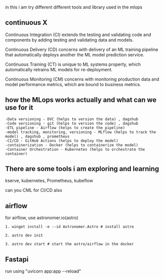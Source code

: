 in this i am try different different tools and library used in the mlops

## continuous X
Continuous Integration (CI) extends the testing and validating code and components by adding testing and validating data and models.

Continuous Delivery (CD) concerns with delivery of an ML training pipeline that automatically deploys another the ML model prediction service.

Continuous Training (CT) is unique to ML systems property, which automatically retrains ML models for re-deployment.

Continuous Monitoring (CM) concerns with monitoring production data and model performance metrics, which are bound to business metrics.

## how the MLops works actually and what can we use for it
    -Data versioning - DVC (helps to version the data) , dagshub
    -Code versioning - git (helps to version the code) , dagshub
    -ETL pipeline - Airflow (helps to create the pipeline)
    -model tracking, monitoring, versioning - MLflow (helps to track the model) , dagshub , prometheus
    -CI/CD - GitHub Actions (helps to deploy the model)
    -containerization - Docker (helps to containerize the model)
    -Container Orchestration - Kubernetes (helps to orchestrate the container)

## There are some tools i am exploring and learning
kserve, kubernetes, Prometheus, kubeflow

can you CML for CI/CD also

## airflow
for airflow, use astronomer.io(astro)

    1. winget install -e --id Astronomer.Astro # install astro

    2. astro dev init

    3. astro dev start # start the astro/airflow in the docker

## Fastapi
run using "uvicorn app:app --reload"